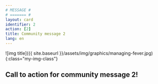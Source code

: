 ```yaml
---
# MESSAGE #
# ======= #
layout: card
identifier: 2 
action: [2]
title: Community message 2
lang: en
---
```


![img title]({{ site.baseurl }}/assets/img/graphics/managing-fever.jpg){:class="my-img-class"}


## Call to action for community message 2!
